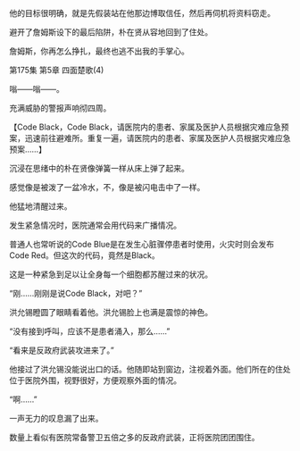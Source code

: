 他的目标很明确，就是先假装站在他那边博取信任，然后再伺机将资料窃走。

避开了詹姆斯设下的最后陷阱，朴在贤从容地回到了住处。

詹姆斯，你再怎么挣扎，最终也逃不出我的手掌心。

第175集 第5章 四面楚歌(4)

嗡——嗡——。

充满威胁的警报声响彻四周。

【Code Black，Code Black，请医院内的患者、家属及医护人员根据灾难应急预案，迅速前往避难所。重复一遍，请医院内的患者、家属及医护人员根据灾难应急预案……】

沉浸在思绪中的朴在贤像弹簧一样从床上弹了起来。

感觉像是被泼了一盆冷水，不，像是被闪电击中了一样。

他猛地清醒过来。

发生紧急情况时，医院通常会用代码来广播情况。

普通人也常听说的Code Blue是在发生心脏骤停患者时使用，火灾时则会发布Code Red。但这次的代码，竟然是Black。

这是一种紧急到足以让全身每一个细胞都苏醒过来的状况。

“刚……刚刚是说Code Black，对吧？”

洪允锡瞪圆了眼睛看着他。洪允锡脸上也满是震惊的神色。

“没有接到呼叫，应该不是患者涌入，那么……”

“看来是反政府武装攻进来了。”

他接过了洪允锡没能说出口的话。他随即站到窗边，注视着外面。他们所在的住处位于医院外围，视野很好，方便观察外面的情况。

“啊……”

一声无力的叹息漏了出来。

数量上看似有医院常备警卫五倍之多的反政府武装，正将医院团团围住。
